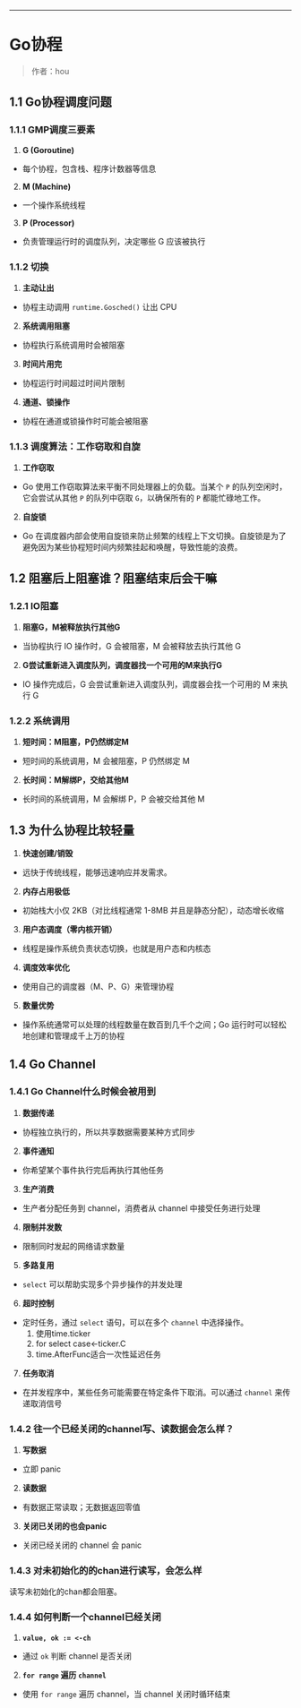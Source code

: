 ------

# Go协程

> 作者：hou

## 1.1 Go协程调度问题

### 1.1.1 GMP调度三要素

1. **G (Goroutine)**  
- 每个协程，包含栈、程序计数器等信息  

2. **M (Machine)**  
- 一个操作系统线程  

3. **P (Processor)**  
- 负责管理运行时的调度队列，决定哪些 G 应该被执行  

### 1.1.2 切换

1. **主动让出**  
- 协程主动调用 `runtime.Gosched()` 让出 CPU  

2. **系统调用阻塞**  
- 协程执行系统调用时会被阻塞  

3. **时间片用完**  
- 协程运行时间超过时间片限制  

4. **通道、锁操作**  
- 协程在通道或锁操作时可能会被阻塞  

### 1.1.3 调度算法：工作窃取和自旋

1. **工作窃取**  
- Go 使用工作窃取算法来平衡不同处理器上的负载。当某个 `P` 的队列空闲时，它会尝试从其他 `P` 的队列中窃取 `G`，以确保所有的 `P` 都能忙碌地工作。  

2. **自旋锁**  
- Go 在调度器内部会使用自旋锁来防止频繁的线程上下文切换。自旋锁是为了避免因为某些协程短时间内频繁挂起和唤醒，导致性能的浪费。  

## 1.2 阻塞后上阻塞谁？阻塞结束后会干嘛

### 1.2.1 IO阻塞

1. **阻塞G，M被释放执行其他G**  
- 当协程执行 IO 操作时，G 会被阻塞，M 会被释放去执行其他 G  

2. **G尝试重新进入调度队列，调度器找一个可用的M来执行G**  
- IO 操作完成后，G 会尝试重新进入调度队列，调度器会找一个可用的 M 来执行 G  

### 1.2.2 系统调用

1. **短时间：M阻塞，P仍然绑定M**  
- 短时间的系统调用，M 会被阻塞，P 仍然绑定 M  

2. **长时间：M解绑P，交给其他M**  
- 长时间的系统调用，M 会解绑 P，P 会被交给其他 M  

## 1.3 为什么协程比较轻量

1. **快速创建/销毁**  
- 远快于传统线程，能够迅速响应并发需求。  

2. **内存占用极低**  
- 初始栈大小仅 2KB（对比线程通常 1-8MB 并且是静态分配），动态增长收缩  

3. **用户态调度（零内核开销）**  
- 线程是操作系统负责状态切换，也就是用户态和内核态  

4. **调度效率优化**  
- 使用自己的调度器（M、P、G）来管理协程  

5. **数量优势**  
- 操作系统通常可以处理的线程数量在数百到几千个之间；Go 运行时可以轻松地创建和管理成千上万的协程  

## 1.4 Go Channel

### 1.4.1 Go Channel什么时候会被用到

1. **数据传递**  
- 协程独立执行的，所以共享数据需要某种方式同步  

2. **事件通知**  
- 你希望某个事件执行完后再执行其他任务  

3. **生产消费**  
- 生产者分配任务到 channel，消费者从 channel 中接受任务进行处理  

4. **限制并发数**  
- 限制同时发起的网络请求数量  

5. **多路复用**  
- `select` 可以帮助实现多个异步操作的并发处理  

6. **超时控制**  
- 定时任务，通过 `select` 语句，可以在多个 `channel` 中选择操作。  
    1. 使用time.ticker
    2. for select case<-ticker.C
    3. time.AfterFunc适合一次性延迟任务

7. **任务取消**  
- 在并发程序中，某些任务可能需要在特定条件下取消。可以通过 `channel` 来传递取消信号  

### 1.4.2 往一个已经关闭的channel写、读数据会怎么样？

1. **写数据**  
- 立即 panic  

2. **读数据**  
- 有数据正常读取；无数据返回零值  

3. **关闭已关闭的也会panic**  
- 关闭已经关闭的 channel 会 panic  

### 1.4.3 对未初始化的的chan进行读写，会怎么样
读写未初始化的chan都会阻塞。

### 1.4.4 如何判断一个channel已经关闭

1. **`value, ok := <-ch`**  
- 通过 `ok` 判断 channel 是否关闭  

2. **`for range` 遍历 `channel`**  
- 使用 `for range` 遍历 channel，当 channel 关闭时循环结束